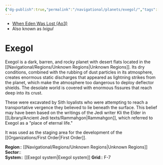 ```yaml
---
{"dg-publish":true,"permalink":"/navigational/planets/exegol/","tags":["map","planet","unknown"]}
---
```


- [When Eden Was Lost (Ao3)](https://archiveofourown.org/works/19334440/chapters/45992584)
- Also known as *Ixigul*
# Exegol
Exegol is a dark, barren, and rocky planet with desert flats located in the [[Navigational/Regions/Unknown Regions\|Unknown Regions]]. Its dry conditions, combined with the rubbing of dust particles in its atmosphere, creates enormous static discharges that appeared as lightning strikes from the planet, which make the atmosphere too dangerous to deploy deflector shields. The desolate world is covered with enormous fissures that reach deep into its crust. 

These were excavated by Sith loyalists who were attempting to reach a transportative vergence they believed to lie beneath the surface. This belief may have been based on the writings of the Jedi writer Kli the Elder in [[Library/Ancient Jedi texts/Rammahgon\|Rammahgon]], which referred to Exegol as a "place of eternal life."

It was used as the staging area for the development of the [[Organizations/First Order\|First Order]].

**Region**::  [[Navigational/Regions/Unknown Regions\|Unknown Regions]]
**Sector**::  
**System**::  [[Exegol system\|Exegol system]]
**Grid**::  F-7